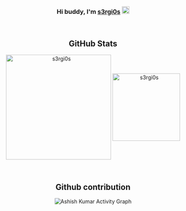 <div align="center">
<h3 align="center">
Hi buddy, I'm <a href="https://www.instagram.com/marcobertagnolli/" target="_blank" rel="noreferrer">s3rgi0s</a>      <img style="height:20px;" src="https://external-content.duckduckgo.com/iu/?u=https%3A%2F%2Fmedia.tenor.com%2Fimages%2F30169e4a670daf12443df7d2dd140176%2Ftenor.gif&f=1&nofb=1">
</h3>

<br>

## GitHub Stats 

<p align="center">
<img height="280em" src="https://github-readme-stats.vercel.app/api?username=s3rgi0s&hide_border=true&count_private=true&show_icons=true&theme=ayu-mirage" alt="s3rgi0s" align = "center"/>
<img height=180em" src="https://github-readme-stats.vercel.app/api/top-langs?username=s3rgi0s&show_icons=true&locale=en&layout=compact&hide_border=true&theme=ayu-mirage" alt="s3rgi0s" align = "center"/>
</p>

</br>

## Github contribution

<p align="center"<a href="#"><img alt="Ashish Kumar Activity Graph" src="https://activity-graph.herokuapp.com/graph?username=s3rgi0s&bg_color=0D1117&color=f4cd7c&line=efc364&point=FFFFFF&hide_border=true&" /></a></p>
</div>
